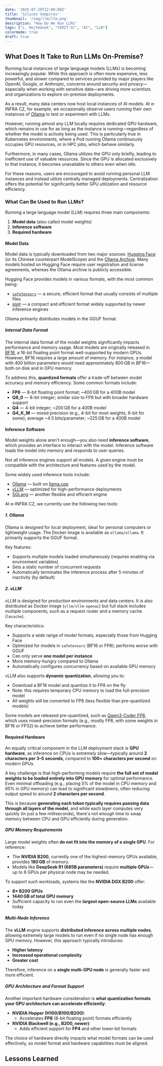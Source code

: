 ```yaml
---
date: '2025-07-29T12:00:00Z'
title: 'Silicon Vampires'
thumbnail: '/img/llm/llm.png'
description: "How Do We Run LLMs"
tags: ["L. Hejtmánek", "CERIT-SC", "AI", "LLM"]
colormode: true
draft: true
---
```


## What Does It Take to Run LLMs On-Premise?

Running local instances of large language models (LLMs) is becoming increasingly popular. While this approach is often more expensive, less powerful, and slower compared to services provided by major players like OpenAI, Google, or Anthropic, concerns around security and privacy—especially when working with sensitive data—are driving more scientists and organizations to explore on-premise deployments.

As a result, many data centers now host local instances of AI models. At e-INFRA CZ, for example, we occasionally observe users running their own instances of [Ollama](https://ollama.com/) to test or experiment with LLMs.

However, running almost any LLM locally requires dedicated GPU hardware, which remains in use for as long as the instance is running—regardless of whether the model is actively being used. This is particularly true in Kubernetes environments, where a Pod running Ollama continuously occupies GPU resources, or in HPC jobs, which behave similarly.

Furthermore, in many cases, Ollama utilizes the GPU only briefly, leading to inefficient use of valuable resources. Since the GPU is allocated exclusively to that instance, it becomes unavailable to others even when idle.

For these reasons, users are encouraged to avoid running personal LLM instances and instead utilize centrally managed deployments. Centralization offers the potential for significantly better GPU utilization and resource efficiency.

### What Can Be Used to Run LLMs?

Running a large language model (LLM) requires three main components:

1. **Model data** (also called model weights)  
2. **Inference software**  
3. **Required hardware**

#### Model Data

Model data is typically downloaded from two major sources: [Hugging Face](https://huggingface.co/) (or its Chinese counterpart ModelScope) and the [Ollama Archive](https://ollama.com/search). Many models hosted on Hugging Face require user registration and license agreements, whereas the Ollama archive is publicly accessible.

Hugging Face provides models in various formats, with the most common being:

- [`safetensors`](https://huggingface.co/docs/safetensors/index) — a secure, efficient format that usually consists of multiple files  
- [`GGUF`](https://huggingface.co/docs/hub/gguf) — a compact and efficient format widely supported by newer inference engines  

Ollama primarily distributes models in the GGUF format.

##### Internal Data Format

The internal data format of the model weights significantly impacts performance and memory usage. Most models are originally released in [BF16](https://en.wikipedia.org/wiki/Bfloat16_floating-point_format), a 16-bit floating point format well-supported by modern GPUs. However, BF16 requires a large amount of memory. For instance, a model with 400 billion parameters would need approximately 800 GB in BF16—both on disk and in GPU memory.

To address this, **quantized formats** offer a trade-off between model accuracy and memory efficiency. Some common formats include:

- **FP8** — 8-bit floating point format; ~400 GB for a 400B model  
- **Q8_0** — 8-bit integer; similar size to FP8 but with broader hardware support  
- **Q4** — 4-bit integer; ~200 GB for a 400B model  
- **Q4_K_M** — mixed precision (e.g., 4-bit for most weights, 6-bit for some); average ~4.5 bits/parameter; ~225 GB for a 400B model  

#### Inference Software

Model weights alone aren’t enough—you also need **inference software**, which provides an interface to interact with the model. Inference software loads the model into memory and responds to user queries.

Not all inference engines support all models. A given engine must be compatible with the architecture and features used by the model.

Some widely used inference tools include:

- [Ollama](https://ollama.com) — built on [llama.cpp](https://github.com/ggml-org/llama.cpp)  
- [vLLM](https://docs.vllm.ai/en/latest/) — optimized for high-performance deployments  
- [SGLang](https://docs.sglang.ai/) — another flexible and efficient engine  

At e-INFRA CZ, we currently use the following two tools:

##### 1. **Ollama**

Ollama is designed for local deployment, ideal for personal computers or lightweight usage. The Docker image is available as `ollama/ollama`. It primarily supports the GGUF format.

Key features:

- Supports multiple models loaded simultaneously (requires enabling via environment variables)  
- Sets a static number of concurrent requests  
- Automatically terminates the inference process after 5 minutes of inactivity (by default)  

##### 2. **vLLM**

vLLM is designed for production environments and data centers. It is also distributed as Docker image (`vllm/vllm-openai`) but full stack includes multiple components, such as a request router and a memory cache (`lmcache`).

Key characteristics:

- Supports a wide range of model formats, especially those from Hugging Face  
- Optimized for models in `safetensors` (BF16 or FP8); performs worse with GGUF  
- Can only serve **one model per instance**  
- More memory-hungry compared to Ollama  
- Automatically configures concurrency based on available GPU memory  

vLLM also supports **dynamic quantization**, allowing you to:

- Download a BF16 model and quantize it to FP8 on the fly  
- Note: this requires temporary CPU memory to load the full-precision model  
- All weights will be converted to FP8 (less flexible than pre-quantized models)  

Some models are released pre-quantized, such as [Qwen3-Coder FP8](https://huggingface.co/Qwen/Qwen3-Coder-480B-A35B-Instruct-FP8), which uses mixed-precision formats (e.g., mostly FP8, with some weights in BF16 or FP32) to achieve better performance.


#### Required Hardware

An equally critical component in the LLM deployment stack is **GPU hardware**, as inference on CPUs is extremely slow—typically around **2 characters per 3–5 seconds**, compared to **100+ characters per second** on modern GPUs.

A key challenge is that high-performing models require **the full set of model weights to be loaded entirely into GPU memory** for optimal performance. Even minimal offloading (e.g., placing 5% of the model in CPU memory and 95% in GPU memory) can lead to significant slowdowns, often reducing output speed to around **2 characters per second**.

This is because **generating each token typically requires passing data through all layers of the model**, and while each layer computes very quickly (in just a few milliseconds), there's not enough time to swap memory between CPU and GPU efficiently during generation.

##### GPU Memory Requirements

Large model weights often **do not fit into the memory of a single GPU**. For reference:

- The **NVIDIA B200**, currently one of the highest-memory GPUs available, provides **180 GB** of memory.
- Models like **DeepSeek R1 (685B parameters)** require **multiple GPUs**—up to 8 GPUs per physical node may be needed.

To support such workloads, systems like the **NVIDIA DGX B200** offer:

- **8× B200 GPUs**
- **1440 GB of total GPU memory**
- Sufficient capacity to run even the **largest open-source LLMs** available today

##### Multi-Node Inference

The **vLLM** engine supports **distributed inference across multiple nodes**, allowing extremely large models to run even if no single node has enough GPU memory. However, this approach typically introduces:

- **Higher latency**
- **Increased operational complexity**
- **Greater cost**

Therefore, inference on a **single multi-GPU node** is generally faster and more efficient.

##### GPU Architecture and Format Support

Another important hardware consideration is **what quantization formats your GPU architecture can accelerate efficiently**:

- **NVIDIA Hopper (H100/B100/B200)**:
  - Accelerates **FP8** (8-bit floating point) formats efficiently
- **NVIDIA Blackwell (e.g., B200, newer)**:
  - Adds efficient support for **FP4** and other lower-bit formats

The choice of hardware directly impacts what model formats can be used effectively, so model format and hardware capabilities must be aligned.

## Lessons Learned
